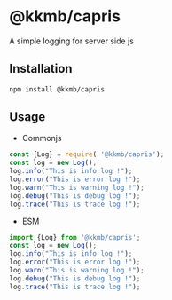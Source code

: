 # @kkmb/capris

A simple logging for server side js

## Installation

```bash
npm install @kkmb/capris
```

## Usage

- Commonjs

```js
const {Log} = require( '@kkmb/capris');
const log = new Log();
log.info("This is info log !");
log.error("This is error log !");
log.warn("This is warning log !");
log.debug("This is debug log !");
log.trace("This is trace log !");
```

- ESM

```js
import {Log} from '@kkmb/capris';
const log = new Log();
log.info("This is info log !");
log.error("This is error log !");
log.warn("This is warning log !");
log.debug("This is debug log !");
log.trace("This is trace log !");
```
